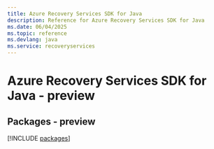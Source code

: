 ```yaml
---
title: Azure Recovery Services SDK for Java
description: Reference for Azure Recovery Services SDK for Java
ms.date: 06/04/2025
ms.topic: reference
ms.devlang: java
ms.service: recoveryservices
---
```

# Azure Recovery Services SDK for Java - preview
## Packages - preview
[!INCLUDE [packages](recovery-services-index.md)]